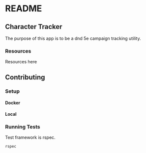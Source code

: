 # README

## Character Tracker
The purpose of this app is to be a dnd 5e campaign tracking utility.

### Resources
Resources here

## Contributing

### Setup
#### Docker

#### Local


### Running Tests
Test framework is rspec.
```console
rspec
```
